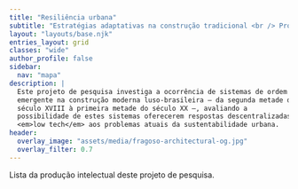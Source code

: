 ```yaml
---
title: "Resiliência urbana"
subtitle: "Estratégias adaptativas na construção tradicional <br /> Projeto de pesquisa"
layout: "layouts/base.njk"
entries_layout: grid
classes: "wide"
author_profile: false
sidebar:
  nav: "mapa"
description: |
  Este projeto de pesquisa investiga a ocorrência de sistemas de ordem
  emergente na construção moderna luso-brasileira — da segunda metade do
  século XVIII à primeira metade do século XX —, avaliando a
  possibilidade de estes sistemas oferecerem respostas descentralizadas e
  <em>low tech</em> aos problemas atuais da sustentabilidade urbana.
header:
  overlay_image: "assets/media/fragoso-architectural-og.jpg"
  overlay_filter: 0.7
---
```


Lista da produção intelectual deste projeto de pesquisa.

<!--
   -Compilação sucinta das atividades de pesquisa desenvolvidas,
   -consideradas pelo requerente as mais relevantes, indicando a produção
   -gerada por elas até 2021. Tais atividades podem ser demonstradas por
   -intermédio de artigos científicos, capítulos de livros ou livros,
   -trabalhos completos em eventos científicos, patentes, softwares,
   -documentos que subsidiaram a elaboração de leis e/ou implementação de
   -políticas públicas, entre outros. Também podem ser mencionados
   -financiamentos recebidos de agências públicas ou instituições privadas,
   -orientações concluídas ou em andamento e parcerias institucionais;
   -->

